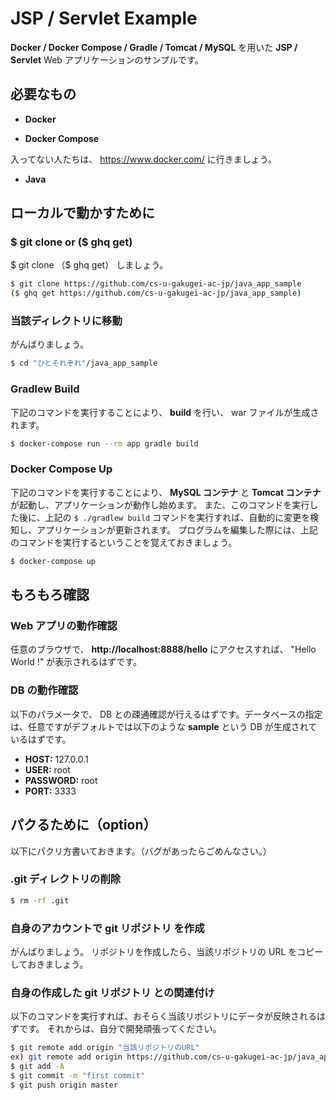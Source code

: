 # JSP / Servlet Example

**Docker / Docker Compose / Gradle / Tomcat / MySQL** を用いた **JSP / Servlet** Web アプリケーションのサンプルです。

## 必要なもの

- **Docker**

- **Docker Compose**

入ってない人たちは、 https://www.docker.com/ に行きましょう。 

- **Java**

## ローカルで動かすために

### **$ git clone** or ($ ghq get)

$ git clone （$ ghq get） しましょう。

``` bash
$ git clone https://github.com/cs-u-gakugei-ac-jp/java_app_sample
($ ghq get https://github.com/cs-u-gakugei-ac-jp/java_app_sample)
```

### 当該ディレクトリに移動

がんばりましょう。

``` bash
$ cd "ひとそれぞれ"/java_app_sample
```

### Gradlew Build

下記のコマンドを実行することにより、 **build** を行い、 war ファイルが生成されます。 

``` bash
$ docker-compose run --rm app gradle build
```

### Docker Compose Up

下記のコマンドを実行することにより、 **MySQL コンテナ** と **Tomcat コンテナ** が起動し、アプリケーションが動作し始めます。
また、このコマンドを実行した後に、上記の `$ ./gradlew build` コマンドを実行すれば、自動的に変更を検知し、アプリケーションが更新されます。
プログラムを編集した際には、上記のコマンドを実行するということを覚えておきましょう。

``` bash
$ docker-compose up
```

## もろもろ確認

### Web アプリの動作確認

任意のブラウザで、 **http://localhost:8888/hello** にアクセスすれば、 "Hello World !" が表示されるはずです。

### DB の動作確認

以下のパラメータで、 DB との疎通確認が行えるはずです。データベースの指定は、任意ですがデフォルトでは以下のような **sample** という DB が生成されているはずです。

- **HOST:** 127.0.0.1
- **USER:** root
- **PASSWORD:** root
- **PORT:** 3333

## パクるために（option）

以下にパクリ方書いておきます。（バグがあったらごめんなさい。）

### .git ディレクトリの削除

``` bash
$ rm -rf .git
```

### 自身のアカウントで git リポジトリ を作成

がんばりましょう。
リポジトリを作成したら、当該リポジトリの URL をコピーしておきましょう。

### 自身の作成した git リポジトリ との関連付け

以下のコマンドを実行すれば、おそらく当該リポジトリにデータが反映されるはずです。
それからは、自分で開発頑張ってください。

``` bash
$ git remote add origin "当該リポジトリのURL" 
ex) git remote add origin https://github.com/cs-u-gakugei-ac-jp/java_app_sample.git
$ git add -A
$ git commit -m "first commit"
$ git push origin master
```
